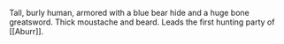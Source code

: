 Tall, burly human, armored with a blue bear hide and a huge bone greatsword. Thick moustache and beard. Leads the first hunting party of [[Aburr]].